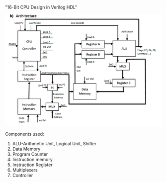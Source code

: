 "16-Bit CPU Design in Verilog HDL" 

![CPU bock diagram](Capture1.PNG)

Components used:
1) ALU-Arithmetic Unit, Logical Unit, Shifter
2) Data Memory
3) Program Counter
4) Instruction memory
5) Instruction Register
6) Multiplexers
7) Controller
